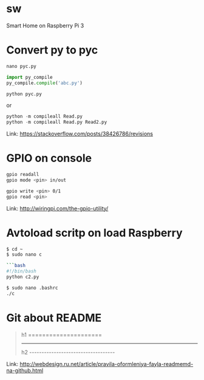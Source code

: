 # sw
Smart Home on Raspberry Pi 3


Convert py to pyc
=====================
```python
nano pyc.py

import py_compile 
py_compile.compile('abc.py')

python pyc.py
```
or

```python
python -m compileall Read.py
python -m compileall Read.py Read2.py
```
Link: <https://stackoverflow.com/posts/38426786/revisions>


GPIO on console
=====================
```bash
gpio readall
gpio mode <pin> in/out

gpio write <pin> 0/1
gpio read <pin>
```

Link: <http://wiringpi.com/the-gpio-utility/>


Avtoload scritp on load Raspberry
=====================
```bash
$ cd ~
$ sudo nano c

```bash
#!/bin/bash
python c2.py
```

```bash
$ sudo nano .bashrc
./c
```



Git about README
=====================
> h1 =====================
>***
> h2 -----------------------------------


Link: <http://webdesign.ru.net/article/pravila-oformleniya-fayla-readmemd-na-github.html>